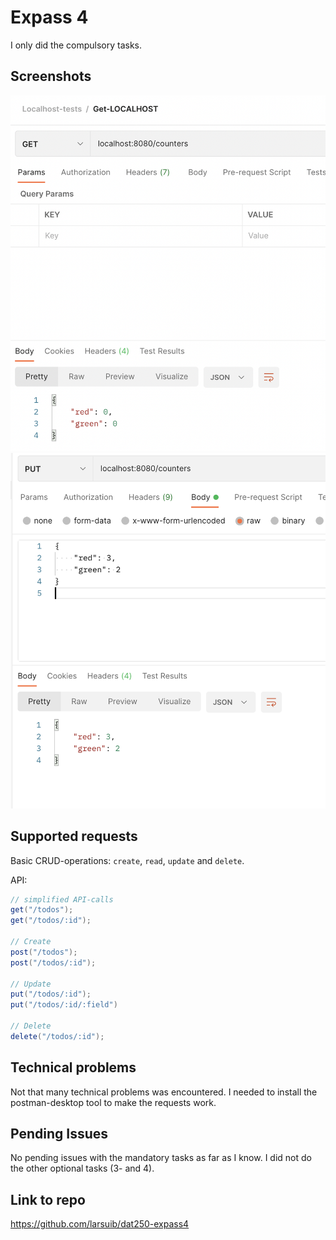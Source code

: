 # Expass 4
I only did the compulsory tasks.

## Screenshots
![First GET](res/get_counters.png)
![First PUT](res/put_counters.png)

## Supported requests
Basic CRUD-operations: `create`, `read`, `update` and `delete`.

API:
```java
// simplified API-calls
get("/todos");                                   
get("/todos/:id");
                                                                               
// Create                                                                      
post("/todos");         
post("/todos/:id");
                                                                               
// Update                                                                      
put("/todos/:id");
put("/todos/:id/:field")
                                                                               
// Delete                                                                      
delete("/todos/:id");
```

## Technical problems
Not that many technical problems was encountered. I needed to install the postman-desktop tool to make the requests work.

## Pending Issues
No pending issues with the mandatory tasks as far as I know. I did not do the other optional tasks (3- and 4).

## Link to repo
https://github.com/larsuib/dat250-expass4
